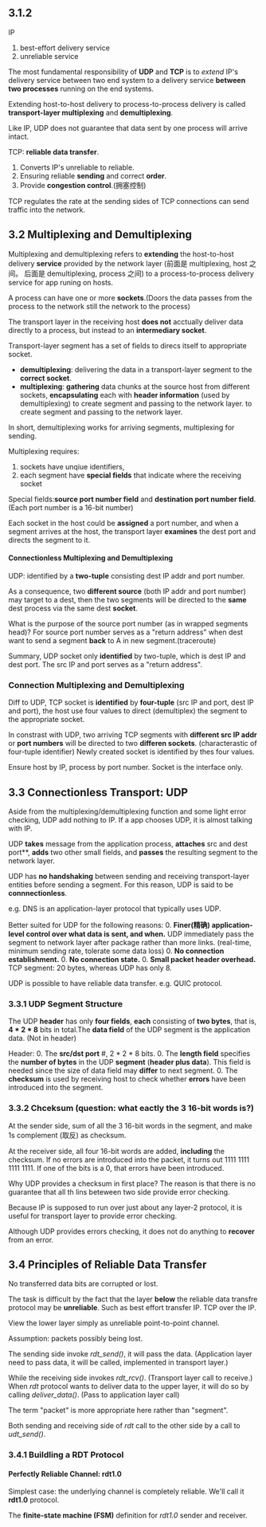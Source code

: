 ## 3.1.2

IP
1. best-effort delivery service
2. unreliable service

The most fundamental responsibility of **UDP** and **TCP** is to *extend* IP's delivery service between two end system to a delivery service **between two processes** running on the end systems.

Extending host-to-host delivery to process-to-process delivery is called **transport-layer multiplexing** and **demultiplexing**.

Like IP, UDP does not guarantee that data sent by one process will arrive intact.

TCP: **reliable data transfer**. 
1. Converts IP's unreliable to reliable. 
2. Ensuring reliable **sending** and correct **order**.
3. Provide **congestion control**.(拥塞控制)

TCP regulates the rate at the sending sides of TCP connections can send traffic into the network.

## 3.2 Multiplexing and Demultiplexing

Multiplexing and demultiplexing refers to **extending** the host-to-host delivery **service** provided by the network layer (前面是 multiplexing, host 之间。 后面是 demultiplexing, process 之间) to a process-to-process delivery service for app runing on hosts.

A process can have one or more **sockets**.(Doors the data passes from the process to the network still the network to the process)

The transport layer in the receiving host **does not** acctually deliver data directly to a process, but instead to an **intermediary socket**.

Transport-layer segment has a set of fields to direcs itself to appropriate socket.

* **demultiplexing**: delivering the data in a transport-layer segment to the **correct socket**.
* **multiplexing**: **gathering** data chunks at the source host from different sockets, **encapsulating** each with **header information** (used by demultiplexing) to create segment and passing to the network layer. to create segment and passing to the network layer.

In short, demultiplexing works for arriving segments, multiplexing for sending.

Multiplexing requires:
1. sockets have unqiue identifiers,
2. each segment have **special fields** that indicate where the receiving socket

Special fields:**source port number field** and **destination port number field**.(Each port number is a 16-bit number)

Each socket in the host could be **assigned** a port number, and when a segment arrives at the host, the transport layer **examines** the dest port and directs the segment to it.

#### Connectionless Multiplexing and Demultiplexing

UDP: identified by a **two-tuple** consisting dest IP addr and port number. 

As a consequence, two **different source** (both IP addr and port number) may target to a dest, then the two segments will be directed to the **same** dest process via the same dest **socket**.

What is the purpose of the source port number (as in wrapped segments head)? For source port number serves as a "return address" when dest want to send a segment **back** to A in new segment.(traceroute)

Summary, UDP socket only **identified** by two-tuple, which is dest IP and dest port. The src IP and port serves as a "return address".

### Connection Multiplexing and Demultiplexing

Diff to UDP, TCP socket is **identified** by **four-tuple** (src IP and port, dest IP and port), the host use four values to direct (demultiplex) the segment to the appropriate socket.

In constrast with UDP, two arriving TCP segments with **different src IP addr** or **port numbers** will be directed to two **differen sockets**. (characterastic of four-tuple identifier) Newly created socket is identified by thes four values.

Ensure host by IP, process by port number. Socket is the interface only.

## 3.3 Connectionless Transport: UDP

Aside from the multiplexing/demultiplexing function and some light error checking, UDP add nothing to IP. If a app chooses UDP, it is almost talking with IP.

UDP **takes** message from the application process, **attaches** src and dest port**, **adds** two other small fields, and **passes** the resulting segment to the network layer.

UDP has **no handshaking** between sending and receiving transport-layer entities before sending a segment. For this reason, UDP is said to be **connnectionless**.

e.g. DNS is an application-layer protocol that typically uses UDP.

Better suited for UDP for the following reasons:
0. **Finer(精确) application-level control over what data is sent, and when.** UDP immediately pass the segment to network layer after package rather than more links. (real-time, minimum sending rate, tolerate some data loss)
0. **No connection establishment.**
0. **No connection state.**
0. **Small packet header overhead.** TCP segment: 20 bytes, whereas UDP has only 8.

UDP is possible to have reliable data transfer. e.g. QUIC protocol.

### 3.3.1 UDP Segment Structure

The UDP **header** has only **four fields**, **each** consisting of **two bytes**, that is, **4 * 2 * 8** bits in total.The **data field** of the UDP segment is the application data. (Not in header)

Header:
0. The **src/dst port** #, 2 * 2 * 8 bits.
0. The **length field** specifies the **number of bytes** in the UDP **segment** (**header plus data**). This field is needed since the size of data field may **differ** to next segment.
0. The **checksum** is used by receiving host to check whether **errors** have been introduced into the segment.

### 3.3.2 Chceksum (question: what eactly the 3 16-bit words is?)

At the sender side, sum of all the 3 16-bit words in the segment, and make 1s complement (取反) as checksum.

At the receiver side, all four 16-bit words are added, **including** the checksum. If no errors are introduced into the packet, it turns out 1111 1111 1111 1111. If one of the bits is a 0, that errors have been introduced.

Why UDP provides a checksum in first place? The reason is that there is no guarantee that all th lins beteween two side provide error checking.

Because IP is supposed to run over just about any layer-2 protocol, it is useful for transport layer to provide error checking.

Although UDP provides errors checking, it does not do anything to **recover** from an error.

## 3.4 Principles of Reliable Data Transfer

No transferred data bits are corrupted or lost.

The task is difficult by the fact that the layer **below** the reliable data transfre protocol may be **unreliable**. Such as best effort transfer IP. TCP over the IP.

View the lower layer simply as unreliable point-to-point channel.

Assumption: packets possibly being lost.

The sending side invoke *rdt_send()*, it will pass the data. (Application layer need to pass data, it will be called, implemented in transport layer.)

While the receiving side invokes *rdt_rcv()*. (Transport layer call to receive.) When *rdt* protocol wants to deliver data to the upper layer, it will do so by calling *deliver_data()*. (Pass to application layer call)

The term "packet" is more appropriate here rather than "segment".

Both sending and receiving side of *rdt* call to the other side by a call to *udt_send()*.

### 3.4.1 Buildling a RDT Protocol

#### Perfectly Reliable Channel: rdt1.0

Simplest case: the underlying channel is completely reliable. We'll call it **rdt1.0** protocol.

The **finite-state machine (FSM)** definition for *rdt1.0* sender and receiver. 
